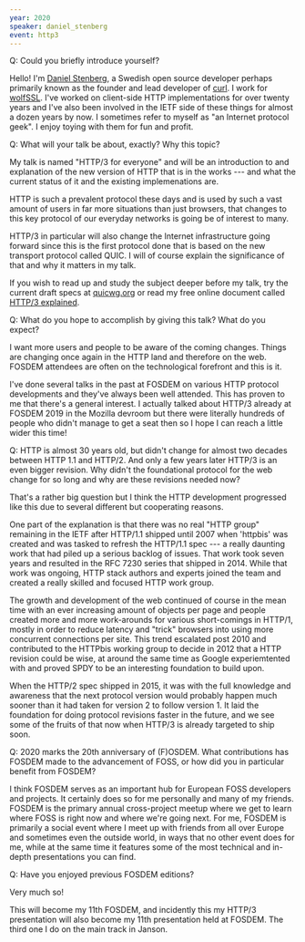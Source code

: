 ```yaml
---
year: 2020
speaker: daniel_stenberg 
event: http3
---
```


Q: Could you briefly introduce yourself?

Hello! I'm [Daniel Stenberg](https://daniel.haxx.se), a Swedish open source developer perhaps primarily known as the founder and lead developer of [curl](https://curl.haxx.se). I work for [wolfSSL](https://wolfssl.com). I've worked on client-side HTTP implementations for over twenty years and I've also been involved in the IETF side of these things for almost a dozen years by now. I sometimes refer to myself as "an Internet protocol geek". I enjoy toying with them for fun and profit.

Q: What will your talk be about, exactly? Why this topic?

My talk is named "HTTP/3 for everyone" and will be an introduction to and explanation of the new version of HTTP that is in the works --- and what the current status of it and the existing implemenations are.

HTTP is such a prevalent protocol these days and is used by such a vast amount of users in far more situations than just browsers, that changes to this key protocol of our everyday networks is going be of interest to many.

HTTP/3 in particular will also change the Internet infrastructure going forward since this is the first protocol done that is based on the new transport protocol called QUIC. I will of course explain the significance of that and why it matters in my talk.

If you wish to read up and study the subject deeper before my talk, try the current draft specs at [quicwg.org](https://quicwg.org/) or read my free online document called [HTTP/3 explained](https://daniel.haxx.se/http3-explained/).

Q: What do you hope to accomplish by giving this talk? What do you expect?

I want more users and people to be aware of the coming changes. Things are changing once again in the HTTP land and therefore on the web. FOSDEM attendees are often on the technological forefront and this is it.

I've done several talks in the past at FOSDEM on various HTTP protocol developments and they've always been well attended. This has proven to me that there's a general interest. I actually talked about HTTP/3 already at FOSDEM 2019 in the Mozilla devroom but there were literally hundreds of people who didn't manage to get a seat then so I hope I can reach a little wider this time!

Q: HTTP is almost 30 years old, but didn't change for almost two decades between HTTP 1.1 and HTTP/2. And only a few years later HTTP/3 is an even bigger revision. Why didn't the foundational protocol for the web change for so long and why are these revisions needed now?

That's a rather big question but I think the HTTP development progressed like this due to several different but cooperating reasons.

One part of the explanation is that there was no real "HTTP group" remaining in the IETF after HTTP/1.1 shipped until 2007 when 'httpbis' was created and was tasked to refresh the HTTP/1.1 spec --- a really daunting work that had piled up a serious backlog of issues. That work took seven years and resulted in the RFC 7230 series that shipped in 2014. While that work was ongoing, HTTP stack authors and experts joined the team and created a really skilled and focused HTTP work group.

The growth and development of the web continued of course in the mean time with an ever increasing amount of objects per page and people created more and more work-arounds for various short-comings in HTTP/1, mostly in order to reduce latency and "trick" browsers into using more concurrent connections per site. This trend escalated post 2010 and contributed to the HTTPbis working group to decide in 2012 that a HTTP revision could be wise, at around the same time as Google experiemtented with and proved SPDY to be an interesting foundation to build upon.

When the HTTP/2 spec shipped in 2015, it was with the full knowledge and awareness that the next protocol version would probably happen much sooner than it had taken for version 2 to follow version 1. It laid the foundation for doing protocol revisions faster in the future, and we see some of the fruits of that now when HTTP/3 is already targeted to ship soon.

Q: 2020 marks the 20th anniversary of (F)OSDEM. What contributions has FOSDEM made to the advancement of FOSS, or how did you in particular benefit from FOSDEM?

I think FOSDEM serves as an important hub for European FOSS developers and projects. It certainly does so for me personally and many of my friends. FOSDEM is the primary annual cross-project meetup where we get to learn where FOSS is right now and where we're going next. For me, FOSDEM is primarily a social event where I meet up with friends from all over Europe and sometimes even the outside world, in ways that no other event does for me, while at the same time it features some of the most technical and in-depth presentations you can find.

Q: Have you enjoyed previous FOSDEM editions?

Very much so!

This will become my 11th FOSDEM, and incidently this my HTTP/3 presentation will also become my 11th presentation held at FOSDEM. The third one I do on the main track in Janson.

